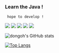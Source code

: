 ###     Learn the Java !
     hope to develop !
<img src="https://img.shields.io/badge/Java-3766AB?style=flat-square&logo=Java&logoColor=white"/>
<img src="https://img.shields.io/badge/Spring-3766AB?style=flat-square&logo=Spring&logoColor=white"/>
<img src="https://img.shields.io/badge/Spring-3766AB?style=flat-square&logo=JavaScript&logoColor=white"/>
<img src="https://img.shields.io/badge/Spring-3766AB?style=flat-square&logo=React&logoColor=#61DAFB"/>
<img src="https://img.shields.io/badge/Spring-3766AB?style=flat-square&logo=Next.js&logoColor=#000000"/>


![dongoh's GitHub stats](https://github-readme-stats.vercel.app/api?username=dhboys&show_icons=true&theme=radical)

[![Top Langs](https://github-readme-stats.vercel.app/api/top-langs/?username=dhboys&hide=css,scss,html&show_icons=true&theme=radical)](https://github.com/dhboys/github-readme-stats)



<!--
**dhboys/dhboys** is a ✨ _special_ ✨ repository because its `README.md` (this file) appears on your GitHub profile.

Here are some ideas to get you started:

- 🔭 I’m currently working on ...
- 🌱 I’m currently learning ...
- 👯 I’m looking to collaborate on ...
- 🤔 I’m looking for help with ...
- 💬 Ask me about ...
- 📫 How to reach me: ...
- 😄 Pronouns: ...
- ⚡ Fun fact: ...
-->
